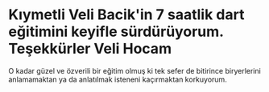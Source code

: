 # Kıymetli Veli Bacik'in 7 saatlik dart eğitimini keyifle sürdürüyorum. Teşekkürler Veli Hocam
O kadar güzel ve özverili bir eğitim olmuş ki tek sefer de bitirince biryerlerini anlamamaktan ya da anlatılmak isteneni kaçırmaktan korkuyorum.
